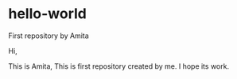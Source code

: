 # hello-world
First repository by Amita

Hi, 

This is Amita, This is first repository created by me. I hope its work.
